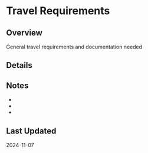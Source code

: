 # Travel Requirements

## Overview
General travel requirements and documentation needed

## Details

## Notes
- 
- 
- 

## Last Updated
2024-11-07
